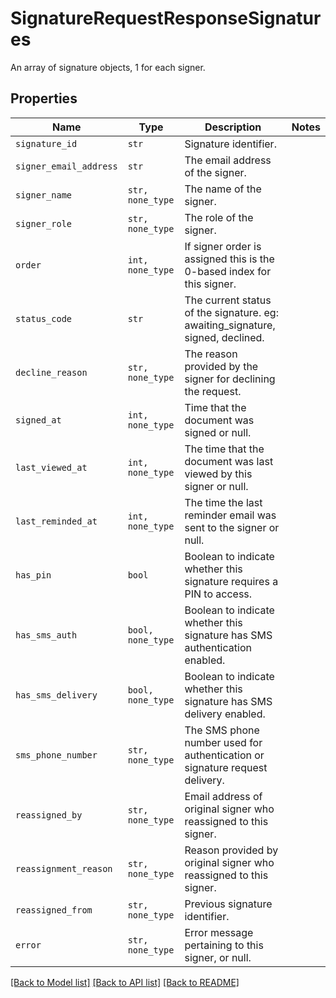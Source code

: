 # SignatureRequestResponseSignatures

An array of signature objects, 1 for each signer.

## Properties

| Name | Type | Description | Notes |
| ---- | ---- | ----------- | ----- |
| `signature_id` | ```str``` |  Signature identifier.  |  |
| `signer_email_address` | ```str``` |  The email address of the signer.  |  |
| `signer_name` | ```str, none_type``` |  The name of the signer.  |  |
| `signer_role` | ```str, none_type``` |  The role of the signer.  |  |
| `order` | ```int, none_type``` |  If signer order is assigned this is the 0-based index for this signer.  |  |
| `status_code` | ```str``` |  The current status of the signature. eg: awaiting_signature, signed, declined.  |  |
| `decline_reason` | ```str, none_type``` |  The reason provided by the signer for declining the request.  |  |
| `signed_at` | ```int, none_type``` |  Time that the document was signed or null.  |  |
| `last_viewed_at` | ```int, none_type``` |  The time that the document was last viewed by this signer or null.  |  |
| `last_reminded_at` | ```int, none_type``` |  The time the last reminder email was sent to the signer or null.  |  |
| `has_pin` | ```bool``` |  Boolean to indicate whether this signature requires a PIN to access.  |  |
| `has_sms_auth` | ```bool, none_type``` |  Boolean to indicate whether this signature has SMS authentication enabled.  |  |
| `has_sms_delivery` | ```bool, none_type``` |  Boolean to indicate whether this signature has SMS delivery enabled.  |  |
| `sms_phone_number` | ```str, none_type``` |  The SMS phone number used for authentication or signature request delivery.  |  |
| `reassigned_by` | ```str, none_type``` |  Email address of original signer who reassigned to this signer.  |  |
| `reassignment_reason` | ```str, none_type``` |  Reason provided by original signer who reassigned to this signer.  |  |
| `reassigned_from` | ```str, none_type``` |  Previous signature identifier.  |  |
| `error` | ```str, none_type``` |  Error message pertaining to this signer, or null.  |  |


[[Back to Model list]](../README.md#documentation-for-models) [[Back to API list]](../README.md#documentation-for-api-endpoints) [[Back to README]](../README.md)


